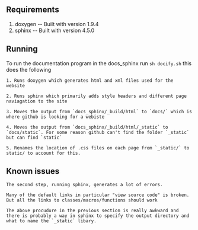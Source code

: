 ## Requirements

1. doxygen -- Built with version 1.9.4 
2. sphinx -- Built with version 4.5.0

## Running
To run the documentation program in the docs_sphinx run `sh docify.sh` this does the following 

    1. Runs doxygen which generates html and xml files used for the website 
    
    2. Runs sphinx which primarily adds style headers and different page naviagation to the site 
    
    3. Moves the output from `docs_sphinx/_build/html` to `docs/` which is where github is looking for a webiste 
    
    4. Moves the output from `docs_sphinx/_build/html/_static` to `docs/static`. For some reason github can't find the folder `_static` but can find `static`
    
    5. Renames the location of .css files on each page from `_static/` to static/ to account for this. 

## Known issues

    The second step, running sphinx, generates a lot of errors. 
 
    Many of the default links in particular "view source code" is broken. But all the links to classes/macros/functions should work

    The above procudure in the previous section is really awkward and there is probably a way in sphinx to specify the output directory and what to name the `_static` libary.
